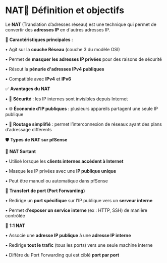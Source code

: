 # NAT📌 **Définition et objectifs**

Le **NAT** (Translation d’adresses réseau) est une technique qui permet de convertir des **adresses IP** en d'autres adresses IP.



📍 **Caractéristiques principales** :

• Agit sur la **couche Réseau** (couche 3 du modèle OSI)

• Permet de **masquer les adresses IP privées** pour des raisons de sécurité

• Résout la **pénurie d'adresses IPv4 publiques**

• Compatible avec **IPv4** et **IPv6**



✅ **Avantages du NAT**

• 🔐 **Sécurité** : les IP internes sont invisibles depuis Internet

• 🌐 **Économie d’IP publiques** : plusieurs appareils partagent une seule IP publique

• 🔄 **Routage simplifié** : permet l’interconnexion de réseaux ayant des plans d’adressage différents



🛡️ **Types de NAT sur pfSense**

🔁 **NAT Sortant**

• Utilisé lorsque les **clients internes accèdent à Internet**

• Masque les IP privées avec une **IP publique unique**

• Peut être manuel ou automatique dans pfSense

📨 **Transfert de port (Port Forwarding)**

• Redirige un **port spécifique** sur l’IP publique vers un **serveur interne**

• Permet d’**exposer un service interne** (ex : HTTP, SSH) de manière contrôlée

🔄 **1:1 NAT**

• Associe une **adresse IP publique** à une **adresse IP interne**

• Redirige **tout le trafic** (tous les ports) vers une seule machine interne

• Diffère du Port Forwarding qui est ciblé **port par port**
